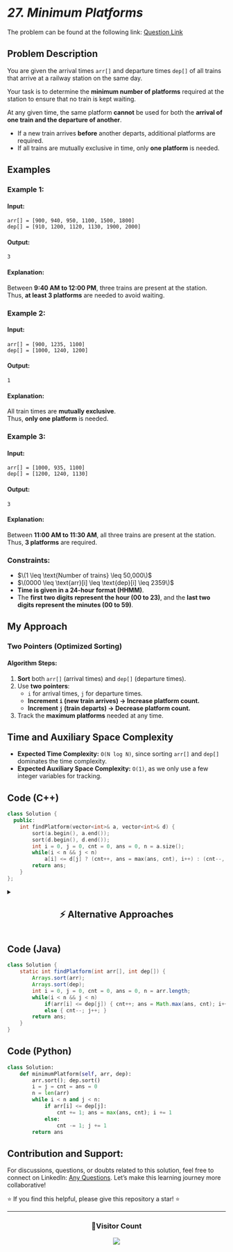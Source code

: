 # _27. Minimum Platforms_

The problem can be found at the following link: [Question Link](https://www.geeksforgeeks.org/problems/minimum-platforms-1587115620/1)

## **Problem Description**

You are given the arrival times `arr[]` and departure times `dep[]` of all trains that arrive at a railway station on the same day.

Your task is to determine the **minimum number of platforms** required at the station to ensure that no train is kept waiting.

At any given time, the same platform **cannot** be used for both the **arrival of one train and the departure of another**.

- If a new train arrives **before** another departs, additional platforms are required.
- If all trains are mutually exclusive in time, only **one platform** is needed.

## **Examples**

### **Example 1:**

#### **Input:**

```
arr[] = [900, 940, 950, 1100, 1500, 1800]
dep[] = [910, 1200, 1120, 1130, 1900, 2000]
```

#### **Output:**

```
3
```

#### **Explanation:**

Between **9:40 AM to 12:00 PM**, three trains are present at the station.  
Thus, **at least 3 platforms** are needed to avoid waiting.

### **Example 2:**

#### **Input:**

```
arr[] = [900, 1235, 1100]
dep[] = [1000, 1240, 1200]
```

#### **Output:**

```
1
```

#### **Explanation:**

All train times are **mutually exclusive**.  
Thus, **only one platform** is needed.

### **Example 3:**

#### **Input:**

```
arr[] = [1000, 935, 1100]
dep[] = [1200, 1240, 1130]
```

#### **Output:**

```
3
```

#### **Explanation:**

Between **11:00 AM to 11:30 AM**, all three trains are present at the station.  
Thus, **3 platforms** are required.

### **Constraints:**

- $\(1 \leq \text{Number of trains} \leq 50,000\)$
- $\(0000 \leq \text{arr}[i] \leq \text{dep}[i] \leq 2359\)$
- **Time is given in a 24-hour format (HHMM)**.
- The **first two digits represent the hour (00 to 23)**, and the **last two digits represent the minutes (00 to 59)**.

## **My Approach**

### **Two Pointers (Optimized Sorting)**

#### **Algorithm Steps:**

1. **Sort** both `arr[]` (arrival times) and `dep[]` (departure times).
2. Use **two pointers**:
   - `i` for arrival times, `j` for departure times.
   - **Increment `i` (new train arrives) → Increase platform count.**
   - **Increment `j` (train departs) → Decrease platform count.**
3. Track the **maximum platforms** needed at any time.

## **Time and Auxiliary Space Complexity**

- **Expected Time Complexity:** `O(N log N)`, since sorting `arr[]` and `dep[]` dominates the time complexity.
- **Expected Auxiliary Space Complexity:** `O(1)`, as we only use a few integer variables for tracking.

## **Code (C++)**

```cpp
class Solution {
  public:
    int findPlatform(vector<int>& a, vector<int>& d) {
        sort(a.begin(), a.end());
        sort(d.begin(), d.end());
        int i = 0, j = 0, cnt = 0, ans = 0, n = a.size();
        while(i < n && j < n)
            a[i] <= d[j] ? (cnt++, ans = max(ans, cnt), i++) : (cnt--, j++);
        return ans;
    }
};
```

<details>
<summary><h2 align="center">⚡ Alternative Approaches</h2></summary>

## **2️⃣ Priority Queue (Min Heap) Approach**

### **Algorithm Steps:**

1. **Sort the arrival times**.
2. **Use a min-heap** to track the earliest departure.
3. **For each arrival:**
   - If it occurs **before the earliest departure**, **increase platform count**.
   - Else, **pop the heap** (a train leaves) and reuse the platform.

### **Code (C++)**

```cpp
class Solution {
public:
    int findPlatform(vector<int>& a, vector<int>& d) {
        sort(a.begin(), a.end());
        sort(d.begin(), d.end());

        priority_queue<int, vector<int>, greater<int>> pq;
        int platforms = 0, maxPlatforms = 0;

        for (int i = 0; i < a.size(); i++) {
            while (!pq.empty() && pq.top() < a[i]) {
                pq.pop();
                platforms--;
            }
            pq.push(d[i]);
            platforms++;
            maxPlatforms = max(maxPlatforms, platforms);
        }
        return maxPlatforms;
    }
};
```

✅ **Time Complexity:** `O(N log N)`  
✅ **Space Complexity:** `O(N)`

## **3️⃣ Difference Array Approach (Efficient Counting)**

### **Algorithm Steps:**

1. **Use a map to store events:**
   - `+1` at arrival time
   - `-1` at departure time + 1
2. **Compute prefix sum** to get the maximum platforms needed.

### **Code (C++)**

```cpp
class Solution {
public:
    int findPlatform(vector<int>& a, vector<int>& d) {
        map<int, int> timeline;

        for (int i = 0; i < a.size(); i++) {
            timeline[a[i]]++;
            timeline[d[i] + 1]--;
        }

        int platforms = 0, maxPlatforms = 0;
        for (auto it = timeline.begin(); it != timeline.end(); ++it) {
            platforms += it->second;
            maxPlatforms = max(maxPlatforms, platforms);
        }
        return maxPlatforms;
    }
};
```

✅ **Time Complexity:** `O(N log N)`  
✅ **Space Complexity:** `O(N)`

## **Comparison of Approaches**

| **Approach**                         | ⏱️ **Time Complexity** | 🗂️ **Space Complexity** | ✅ **Pros**                            | ⚠️ **Cons**                         |
| ------------------------------------ | ---------------------- | ----------------------- | -------------------------------------- | ----------------------------------- |
| **Two Pointers (Optimized Sorting)** | 🟢 O(N log N)          | 🟢 O(1)                 | Simple & efficient for most cases      | Requires sorted arrival & departure |
| **Priority Queue (Min Heap)**        | 🟢 O(N log N)          | 🔴 O(N)                 | Best for dynamically tracking events   | Uses extra space for heap storage   |
| **Difference Array (Map)**           | 🟢 O(N log N)          | 🟡 O(N)                 | Efficient counting for large timelines | Requires additional map storage     |

✅ **Best Choice?**

- **Two Pointers** → **Best overall** for most cases due to simplicity and efficiency.
- **Priority Queue** → Useful **when tracking active platforms dynamically**.
- **Difference Array** → Works well for **efficient timeline counting**.

</details>

## **Code (Java)**

```java
class Solution {
    static int findPlatform(int arr[], int dep[]) {
        Arrays.sort(arr);
        Arrays.sort(dep);
        int i = 0, j = 0, cnt = 0, ans = 0, n = arr.length;
        while(i < n && j < n)
            if(arr[i] <= dep[j]) { cnt++; ans = Math.max(ans, cnt); i++; }
            else { cnt--; j++; }
        return ans;
    }
}
```

## **Code (Python)**

```python
class Solution:
    def minimumPlatform(self, arr, dep):
        arr.sort(); dep.sort()
        i = j = cnt = ans = 0
        n = len(arr)
        while i < n and j < n:
            if arr[i] <= dep[j]:
                cnt += 1; ans = max(ans, cnt); i += 1
            else:
                cnt -= 1; j += 1
        return ans
```

## **Contribution and Support:**

For discussions, questions, or doubts related to this solution, feel free to connect on LinkedIn: [Any Questions](https://www.linkedin.com/in/patel-hetkumar-sandipbhai-8b110525a/). Let’s make this learning journey more collaborative!

⭐ If you find this helpful, please give this repository a star! ⭐

---

<div align="center">
  <h3><b>📍Visitor Count</b></h3>
</div>

<p align="center">
  <img src="https://visitor-badge.laobi.icu/badge?page_id=Hunterdii.GeeksforGeeks-POTD" />
</p>
